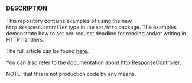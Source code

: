 ### DESCRIPTION

This repository contains examples of using the new `http.ResponseController` type in the `net/http` package. The
examples demonstrate how to set per-request deadline for reading and/or writing in HTTP handlers.

The full article can be found [here](https://medium.com/@miralizoda.komron/8710cecfef5d).

You can also refer to the documentation
about [http.ResponseController](https://pkg.go.dev/net/http#ResponseController).

NOTE: that this is not production code by any means.
